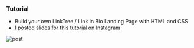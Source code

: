 ### Tutorial

- Build your own LinkTree / Link in Bio Landing Page with HTML and CSS
- I posted [slides for this tutorial on Instagram](https://www.instagram.com/p/CE4twpLgf1a/?igshid=1gkneqgoun9pi)

![post](https://github.com/stephjs/linkinbio/blob/master/steph/images/ig-post.png?raw=true)
